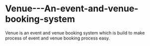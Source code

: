 # Venue---An-event-and-venue-booking-system
Venue is an event and venue booking system which is build to make process of event and venue booking process easy.
